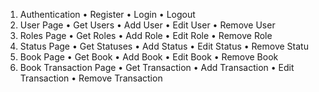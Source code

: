 1. Authentication
•	Register
•	Login
•	Logout
2. User Page
•	Get Users
•	Add User
•	Edit User
•	Remove User
3. Roles Page
•	Get Roles
•	Add Role
•	Edit Role
•	Remove Role
4. Status Page
•	Get Statuses
•	Add Status
•	Edit Status
•	Remove Statu
5. Book Page
•	Get Book
•	Add Book
•	Edit Book
•	Remove Book
6. Book Transaction Page
•	Get Transaction
•	Add Transaction
•	Edit Transaction
•	Remove Transaction
